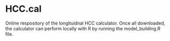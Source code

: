 # HCC.cal
Online respository of the longituidnal HCC calculator.
Once all downloaded, the calculator can perform locally with R by running the model_building.R file.
